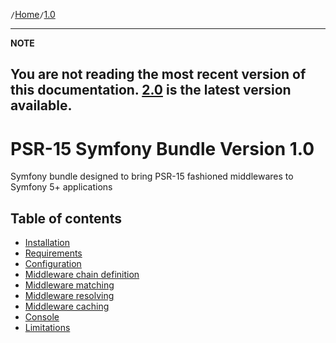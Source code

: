`/`[Home](/psr15-symfony-bundle)`/`[1.0](/psr15-symfony-bundle/docs/1.0)

---
**NOTE**

You are not reading the most recent version of this documentation. [2.0](/psr15-symfony-bundle/docs/2.0) is the latest version available.
---

# PSR-15 Symfony Bundle Version 1.0
Symfony bundle designed to bring PSR-15 fashioned middlewares to Symfony 5+ applications

## Table of contents
- [Installation](01-installation.html#installation)
- [Requirements](01-installation.html#requirements)
- [Configuration](02-configuration.html)
- [Middleware chain definition](03-middlewares.html#chain-definition)
- [Middleware matching](03-middlewares.html#matching)
- [Middleware resolving](03-middlewares.html#resolving)
- [Middleware caching](03-middlewares.html#caching)
- [Console](04-console.html)
- [Limitations](05-limitations.html)

